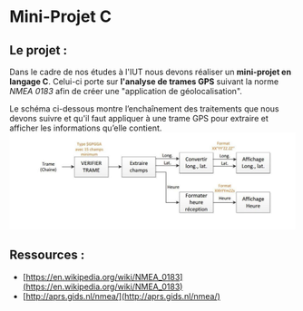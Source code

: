 # Mini-Projet C

## Le projet :
Dans le cadre de nos études à l'IUT nous devons réaliser un **mini-projet en langage C**.
Celui-ci porte sur **l'analyse de trames GPS** suivant la norme *NMEA 0183* afin de créer une "application de géolocalisation".

Le schéma ci-dessous montre l’enchaînement des traitements que nous devons suivre et qu'il faut appliquer à une trame GPS pour extraire et afficher les informations qu’elle contient.
![Schéma de fonctionnement](schema-fonctionnement.jpg)

## Ressources :
*  [https://en.wikipedia.org/wiki/NMEA_0183](https://en.wikipedia.org/wiki/NMEA_0183)
*  [http://aprs.gids.nl/nmea/](http://aprs.gids.nl/nmea/)